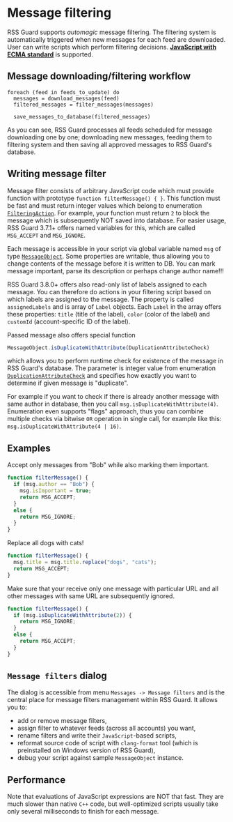 # Message filtering
RSS Guard supports _automagic_ message filtering. The filtering system is automatically triggered when new messages for each feed are downloaded. User can write scripts which perform filtering decisions. [**JavaScript with ECMA standard**](http://www.ecma-international.org/publications/standards/Ecma-262.htm) is supported.

## Message downloading/filtering workflow
```
foreach (feed in feeds_to_update) do
  messages = download_messages(feed)
  filtered_messages = filter_messages(messages)
  
  save_messages_to_database(filtered_messages)
```
As you can see, RSS Guard processes all feeds scheduled for message downloading one by one; downloading new messages, feeding them to filtering system and then saving all approved messages to RSS Guard's database.

## Writing message filter

Message filter consists of arbitrary JavaScript code which must provide function with prototype `function filterMessage() { }`. This function must be fast and must return integer values which belong to enumeration [`FilteringAction`](https://github.com/martinrotter/rssguard/blob/master/src/librssguard/core/message.h#L83). For example, your function must return `2` to block the message which is subsequently NOT saved into database. For easier usage, RSS Guard 3.7.1+ offers named variables for this, which are called `MSG_ACCEPT` and `MSG_IGNORE`.

Each message is accessible in your script via global variable named `msg` of type [`MessageObject`](https://github.com/martinrotter/rssguard/blob/master/src/librssguard/core/message.h#L118). Some properties are writable, thus allowing you to change contents of the message before it is written to DB. You can mark message important, parse its description or perhaps change author name!!!

RSS Guard 3.8.0+ offers also read-only list of labels assigned to each message. You can therefore do actions in your filtering script based on which labels are assigned to the message. The property is called `assignedLabels` and is array of `Label` objects. Each `Label` in the array offers these properties: `title` (title of the label), `color` (color of the label) and `customId` (account-specific ID of the label).

Passed message also offers special function
```js
MessageObject.isDuplicateWithAttribute(DuplicationAttributeCheck)
```
which allows you to perform runtime check for existence of the message in RSS Guard's database. The parameter is integer value from enumeration [`DuplicationAttributeCheck`](https://github.com/martinrotter/rssguard/blob/master/src/librssguard/core/message.h#L91) and specifies how exactly you want to determine if given message is "duplicate".

For example if you want to check if there is already another message with same author in database, then you call `msg.isDuplicateWithAttribute(4)`. Enumeration even supports "flags" approach, thus you can combine multiple checks via bitwise `OR` operation in single call, for example like this: `msg.isDuplicateWithAttribute(4 | 16)`.

## Examples
Accept only messages from "Bob" while also marking them important.
```js
function filterMessage() {
  if (msg.author == "Bob") {
    msg.isImportant = true;
    return MSG_ACCEPT;
  }
  else {
    return MSG_IGNORE;
  }
}
```

Replace all dogs with cats!
```js
function filterMessage() {
  msg.title = msg.title.replace("dogs", "cats");
  return MSG_ACCEPT;
}
```

Make sure that your receive only one message with particular URL and all other messages with same URL are subsequently ignored.
```js
function filterMessage() {
  if (msg.isDuplicateWithAttribute(2)) {
    return MSG_IGNORE;
  }
  else {
    return MSG_ACCEPT;
  }
}
```

## `Message filters` dialog
The dialog is accessible from menu `Messages -> Message filters` and is the central place for message filters management within RSS Guard. It allows you to:
* add or remove message filters,
* assign filter to whatever feeds (across all accounts) you want,
* rename filters and write their `JavaScript`-based scripts,
* reformat source code of script with `clang-format` tool (which is preinstalled on Windows version of RSS Guard),
* debug your script against sample `MessageObject` instance.

## Performance
Note that evaluations of JavaScript expressions are NOT that fast. They are much slower than native `C++` code, but well-optimized scripts usually take only several milliseconds to finish for each message.